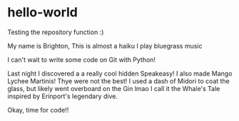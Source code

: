 # hello-world
Testing the repository function :) 

My name is Brighton,
This is almost a haiku
I play bluegrass music

I can't wait to write some code on Git with Python! 

Last night I discovered a a really cool hidden Speakeasy!
I also made Mango Lychee Martinis! Thye were not the best! 
I used a dash of Midori to coat the glass, but likely went overboard on the Gin lmao
I call it the Whale's Tale inspired by Erinport's legendary dive.

Okay, time for code!! 


